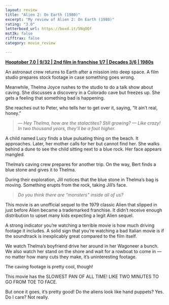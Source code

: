 ```yaml
---
layout: review
title: "Alien 2: On Earth (1980)"
excerpt: "My review of Alien 2: On Earth (1980)"
rating: "3.0"
letterboxd_url: https://boxd.it/5NqOQf
mst3k: false
rifftrax: false
category: movie_review

---
```


<b><a href="https://boxd.it/pOK5i/detail" rel="nofollow">Hooptober 7.0 | 9/32 | 2nd film in franchise 1/7 | Decades 3/6 | 1980s</a></b>

An astronaut crew returns to Earth after a mission into deep space. A film studio prepares stock footage in case something goes wrong.

Meanwhile, Thelma Joyce rushes to the studio to do a talk show about caving. She discusses a discovery in a Colorado cave but freezes up. She gets a feeling that something bad is happening.

She reaches out to Peter, who tells her to get over it, saying, “It ain’t real, honey.”

<blockquote><i>— Hey Thelma, how are the stalactites? Still growing?
— Like crazy! In two thousand years, they’ll be a foot higher.</i></blockquote>
A child named Lucy finds a blue pulsating thing on the beach. It approaches. Later, her mother calls for her but cannot find her. She walks behind a dune to see the child sitting next to a blue rock. Her face appears mangled.

Thelma’s caving crew prepares for another trip. On the way, Bert finds a blue stone and gives it to Thelma.

During their exploration, Jill notices that the blue stone in Thelma’s bag is moving. Something erupts from the rock, taking Jill’s face.
<blockquote>
<i>Do you think there are “monsters” inside all of us?</i></blockquote>This movie is an unofficial sequel to the 1979 classic Alien that slipped in just before Alien became a trademarked franchise. It didn’t receive enough distribution to upset many kids expecting a legit Alien sequel.

A strong indicator you’re watching a terrible movie is how much driving footage it includes. A solid sign that you’re watching a bad Italian movie is if the soundtrack is inexplicably great compared to the film itself.

We watch Thelma’s boyfriend drive her around in her Wagoneer a bunch. We also watch her stand on the shore and wait for a rowboat to come in — no matter how many cuts they make, it’s uninteresting footage.

The caving footage is pretty cool, though!

This movie has the SLOWEST PAN OF ALL TIME! LIKE TWO MINUTES TO GO FROM TOE TO FACE.

But once it goes, it’s pretty good! Do the aliens look like hand puppets? Yes. Do I care? Not really.